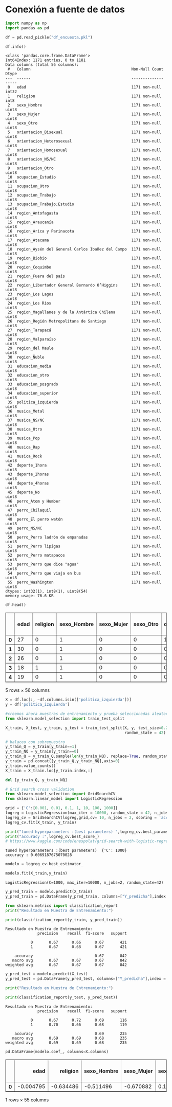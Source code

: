 # Conexión a fuente de datos


```python
import numpy as np
import pandas as pd
```


```python
df = pd.read_pickle("df_encuesta.pkl")
```


```python
df.info()
```

    <class 'pandas.core.frame.DataFrame'>
    Int64Index: 1171 entries, 0 to 1181
    Data columns (total 56 columns):
     #   Column                                            Non-Null Count  Dtype
    ---  ------                                            --------------  -----
     0   edad                                              1171 non-null   int32
     1   religion                                          1171 non-null   int8 
     2   sexo_Hombre                                       1171 non-null   uint8
     3   sexo_Mujer                                        1171 non-null   uint8
     4   sexo_Otro                                         1171 non-null   uint8
     5   orientacion_Bisexual                              1171 non-null   uint8
     6   orientacion_Heterosexual                          1171 non-null   uint8
     7   orientacion_Homosexual                            1171 non-null   uint8
     8   orientacion_NS/NC                                 1171 non-null   uint8
     9   orientacion_Otro                                  1171 non-null   uint8
     10  ocupacion_Estudio                                 1171 non-null   uint8
     11  ocupacion_Otro                                    1171 non-null   uint8
     12  ocupacion_Trabajo                                 1171 non-null   uint8
     13  ocupacion_Trabajo;Estudio                         1171 non-null   uint8
     14  region_Antofagasta                                1171 non-null   uint8
     15  region_Araucanía                                  1171 non-null   uint8
     16  region_Arica y Parinacota                         1171 non-null   uint8
     17  region_Atacama                                    1171 non-null   uint8
     18  region_Aysén del General Carlos Ibañez del Campo  1171 non-null   uint8
     19  region_Biobio                                     1171 non-null   uint8
     20  region_Coquimbo                                   1171 non-null   uint8
     21  region_Fuera del país                             1171 non-null   uint8
     22  region_Libertador General Bernardo O’Higgins      1171 non-null   uint8
     23  region_Los Lagos                                  1171 non-null   uint8
     24  region_Los Ríos                                   1171 non-null   uint8
     25  region_Magallanes y de la Antártica Chilena       1171 non-null   uint8
     26  region_Región Metropolitana de Santiago           1171 non-null   uint8
     27  region_Tarapacá                                   1171 non-null   uint8
     28  region_Valparaíso                                 1171 non-null   uint8
     29  region_del Maule                                  1171 non-null   uint8
     30  region_Ñuble                                      1171 non-null   uint8
     31  educacion_media                                   1171 non-null   uint8
     32  educacion_otro                                    1171 non-null   uint8
     33  educacion_posgrado                                1171 non-null   uint8
     34  educacion_superior                                1171 non-null   uint8
     35  politica_izquierda                                1171 non-null   uint8
     36  musica_Metal                                      1171 non-null   uint8
     37  musica_NS/NC                                      1171 non-null   uint8
     38  musica_Otro                                       1171 non-null   uint8
     39  musica_Pop                                        1171 non-null   uint8
     40  musica_Rap                                        1171 non-null   uint8
     41  musica_Rock                                       1171 non-null   uint8
     42  deporte_1hora                                     1171 non-null   uint8
     43  deporte_2horas                                    1171 non-null   uint8
     44  deporte_4horas                                    1171 non-null   uint8
     45  deporte_No                                        1171 non-null   uint8
     46  perro_Atom y Humber                               1171 non-null   uint8
     47  perro_Chilaquil                                   1171 non-null   uint8
     48  perro_El perro watón                              1171 non-null   uint8
     49  perro_NS/NC                                       1171 non-null   uint8
     50  perro_Perro ladrón de empanadas                   1171 non-null   uint8
     51  perro_Perro lipigas                               1171 non-null   uint8
     52  perro_Perro matapacos                             1171 non-null   uint8
     53  perro_Perro que dice "agua"                       1171 non-null   uint8
     54  perro_Perro que viaja en bus                      1171 non-null   uint8
     55  perro_Washington                                  1171 non-null   uint8
    dtypes: int32(1), int8(1), uint8(54)
    memory usage: 76.6 KB
    


```python
df.head()
```




<div>
<style scoped>
    .dataframe tbody tr th:only-of-type {
        vertical-align: middle;
    }

    .dataframe tbody tr th {
        vertical-align: top;
    }

    .dataframe thead th {
        text-align: right;
    }
</style>
<table border="1" class="dataframe">
  <thead>
    <tr style="text-align: right;">
      <th></th>
      <th>edad</th>
      <th>religion</th>
      <th>sexo_Hombre</th>
      <th>sexo_Mujer</th>
      <th>sexo_Otro</th>
      <th>orientacion_Bisexual</th>
      <th>orientacion_Heterosexual</th>
      <th>orientacion_Homosexual</th>
      <th>orientacion_NS/NC</th>
      <th>orientacion_Otro</th>
      <th>...</th>
      <th>perro_Atom y Humber</th>
      <th>perro_Chilaquil</th>
      <th>perro_El perro watón</th>
      <th>perro_NS/NC</th>
      <th>perro_Perro ladrón de empanadas</th>
      <th>perro_Perro lipigas</th>
      <th>perro_Perro matapacos</th>
      <th>perro_Perro que dice "agua"</th>
      <th>perro_Perro que viaja en bus</th>
      <th>perro_Washington</th>
    </tr>
  </thead>
  <tbody>
    <tr>
      <th>0</th>
      <td>27</td>
      <td>0</td>
      <td>1</td>
      <td>0</td>
      <td>0</td>
      <td>1</td>
      <td>0</td>
      <td>0</td>
      <td>0</td>
      <td>0</td>
      <td>...</td>
      <td>0</td>
      <td>0</td>
      <td>0</td>
      <td>0</td>
      <td>1</td>
      <td>0</td>
      <td>0</td>
      <td>0</td>
      <td>0</td>
      <td>0</td>
    </tr>
    <tr>
      <th>1</th>
      <td>30</td>
      <td>0</td>
      <td>1</td>
      <td>0</td>
      <td>0</td>
      <td>0</td>
      <td>1</td>
      <td>0</td>
      <td>0</td>
      <td>0</td>
      <td>...</td>
      <td>0</td>
      <td>0</td>
      <td>0</td>
      <td>0</td>
      <td>1</td>
      <td>0</td>
      <td>0</td>
      <td>0</td>
      <td>0</td>
      <td>0</td>
    </tr>
    <tr>
      <th>2</th>
      <td>26</td>
      <td>0</td>
      <td>1</td>
      <td>0</td>
      <td>0</td>
      <td>0</td>
      <td>1</td>
      <td>0</td>
      <td>0</td>
      <td>0</td>
      <td>...</td>
      <td>0</td>
      <td>0</td>
      <td>0</td>
      <td>0</td>
      <td>1</td>
      <td>0</td>
      <td>0</td>
      <td>0</td>
      <td>0</td>
      <td>0</td>
    </tr>
    <tr>
      <th>3</th>
      <td>18</td>
      <td>1</td>
      <td>1</td>
      <td>0</td>
      <td>0</td>
      <td>0</td>
      <td>1</td>
      <td>0</td>
      <td>0</td>
      <td>0</td>
      <td>...</td>
      <td>0</td>
      <td>0</td>
      <td>0</td>
      <td>0</td>
      <td>1</td>
      <td>0</td>
      <td>0</td>
      <td>0</td>
      <td>0</td>
      <td>0</td>
    </tr>
    <tr>
      <th>4</th>
      <td>19</td>
      <td>0</td>
      <td>1</td>
      <td>0</td>
      <td>0</td>
      <td>0</td>
      <td>1</td>
      <td>0</td>
      <td>0</td>
      <td>0</td>
      <td>...</td>
      <td>0</td>
      <td>0</td>
      <td>1</td>
      <td>0</td>
      <td>0</td>
      <td>0</td>
      <td>0</td>
      <td>0</td>
      <td>0</td>
      <td>0</td>
    </tr>
  </tbody>
</table>
<p>5 rows × 56 columns</p>
</div>




```python
X = df.loc[:, ~df.columns.isin(['politica_izquierda'])]
y = df['politica_izquierda']
```


```python
#creemos ahora muestras de entrenamiento y prueba seleccionadas aleatoriamente:
from sklearn.model_selection import train_test_split

X_train, X_test, y_train, y_test = train_test_split(X, y, test_size=0.20, 
                                                    random_state = 42)
```


```python
# balaceo con sobremuestro
y_train_Q = y_train[y_train==1]
y_train_NQ = y_train[y_train==0]
y_train_Q = y_train_Q.sample(len(y_train_NQ), replace=True, random_state= 42)
y_train = pd.concat([y_train_Q,y_train_NQ],axis=0)
y_train.value_counts()
X_train = X_train.loc[y_train.index,:]

del [y_train_Q, y_train_NQ]
```


```python
# Grid search cross validation
from sklearn.model_selection import GridSearchCV
from sklearn.linear_model import LogisticRegression

grid = {'C':[0.001, 0.01, 0.1, 1, 10, 100, 1000]}
logreg = LogisticRegression(max_iter = 10000, random_state = 42, n_jobs = 2)
logreg_cv = GridSearchCV(logreg,grid,cv= 10, n_jobs = 2, scoring = 'accuracy')
logreg_cv.fit(X_train, y_train)

print("tuned hyperparameters :(best parameters) ",logreg_cv.best_params_)
print("accuracy :",logreg_cv.best_score_)
# https://www.kaggle.com/code/enespolat/grid-search-with-logistic-regression/notebook
```

    tuned hyperparameters :(best parameters)  {'C': 1000}
    accuracy : 0.6069187675070028
    


```python
modelo = logreg_cv.best_estimator_
```


```python
modelo.fit(X_train,y_train)
```




    LogisticRegression(C=1000, max_iter=10000, n_jobs=2, random_state=42)




```python
y_pred_train = modelo.predict(X_train)
y_pred_train = pd.DataFrame(y_pred_train, columns=["Y_predicha"],index = y_train.index)

from sklearn.metrics import classification_report
print("Resultado en Muestra de Entrenamiento:")

print(classification_report(y_train, y_pred_train))
```

    Resultado en Muestra de Entrenamiento:
                  precision    recall  f1-score   support
    
               0       0.67      0.66      0.67       421
               1       0.67      0.68      0.67       421
    
        accuracy                           0.67       842
       macro avg       0.67      0.67      0.67       842
    weighted avg       0.67      0.67      0.67       842
    
    


```python
y_pred_test = modelo.predict(X_test)
y_pred_test = pd.DataFrame(y_pred_test, columns=["Y_predicha"],index = y_test.index)

print("Resultado en Muestra de Entrenamiento:")

print(classification_report(y_test, y_pred_test))
```

    Resultado en Muestra de Entrenamiento:
                  precision    recall  f1-score   support
    
               0       0.67      0.72      0.69       116
               1       0.70      0.66      0.68       119
    
        accuracy                           0.69       235
       macro avg       0.69      0.69      0.68       235
    weighted avg       0.69      0.69      0.68       235
    
    


```python
pd.DataFrame(modelo.coef_, columns=X.columns)
```




<div>
<style scoped>
    .dataframe tbody tr th:only-of-type {
        vertical-align: middle;
    }

    .dataframe tbody tr th {
        vertical-align: top;
    }

    .dataframe thead th {
        text-align: right;
    }
</style>
<table border="1" class="dataframe">
  <thead>
    <tr style="text-align: right;">
      <th></th>
      <th>edad</th>
      <th>religion</th>
      <th>sexo_Hombre</th>
      <th>sexo_Mujer</th>
      <th>sexo_Otro</th>
      <th>orientacion_Bisexual</th>
      <th>orientacion_Heterosexual</th>
      <th>orientacion_Homosexual</th>
      <th>orientacion_NS/NC</th>
      <th>orientacion_Otro</th>
      <th>...</th>
      <th>perro_Atom y Humber</th>
      <th>perro_Chilaquil</th>
      <th>perro_El perro watón</th>
      <th>perro_NS/NC</th>
      <th>perro_Perro ladrón de empanadas</th>
      <th>perro_Perro lipigas</th>
      <th>perro_Perro matapacos</th>
      <th>perro_Perro que dice "agua"</th>
      <th>perro_Perro que viaja en bus</th>
      <th>perro_Washington</th>
    </tr>
  </thead>
  <tbody>
    <tr>
      <th>0</th>
      <td>-0.004795</td>
      <td>-0.634486</td>
      <td>-0.511496</td>
      <td>-0.670882</td>
      <td>0.176358</td>
      <td>1.265978</td>
      <td>0.488918</td>
      <td>1.710306</td>
      <td>-5.188261</td>
      <td>0.717038</td>
      <td>...</td>
      <td>-1.625029</td>
      <td>0.0</td>
      <td>0.109279</td>
      <td>-0.469773</td>
      <td>0.065528</td>
      <td>-0.637474</td>
      <td>1.490684</td>
      <td>0.383817</td>
      <td>0.163619</td>
      <td>-0.486671</td>
    </tr>
  </tbody>
</table>
<p>1 rows × 55 columns</p>
</div>



